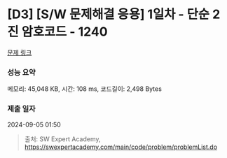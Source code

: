 # [D3] [S/W 문제해결 응용] 1일차 - 단순 2진 암호코드 - 1240 

[문제 링크](https://swexpertacademy.com/main/code/problem/problemDetail.do?contestProbId=AV15FZuqAL4CFAYD) 

### 성능 요약

메모리: 45,048 KB, 시간: 108 ms, 코드길이: 2,498 Bytes

### 제출 일자

2024-09-05 01:50



> 출처: SW Expert Academy, https://swexpertacademy.com/main/code/problem/problemList.do